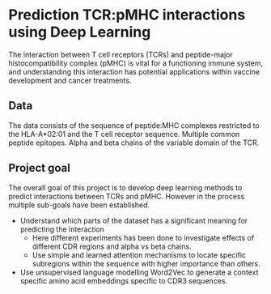 # Prediction TCR:pMHC interactions using Deep Learning

The interaction between T cell receptors (TCRs) and peptide-major histocompatibility complex (pMHC) is vital for a functioning immune system, and understanding this interaction has potential applications within vaccine development and cancer treatments.

## Data
The data consists of the sequence of peptide:MHC complexes restricted to the HLA-A*02:01 and the T cell receptor sequence. Multiple common peptide epitopes. Alpha and beta chains of the variable domain of the TCR.

## Project goal
The overall goal of this project is to develop deep learning methods to predict interactions between TCRs and pMHC.
However in the process multiple sub-goals have been established.

* Understand which parts of the dataset has a significant meaning for predicting the interaction
  * Here different experiments has been done to investigate effects of different CDR regions and alpha vs beta chains.
  * Use simple and learned attention mechanisms to locate specific subregions within the sequence with higher importance than others.
* Use unsupervised language modelling Word2Vec to generate a context specific amino acid embeddings specific to CDR3 sequences.
